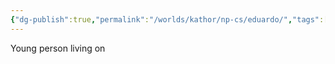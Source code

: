 ```yaml
---
{"dg-publish":true,"permalink":"/worlds/kathor/np-cs/eduardo/","tags":["Kathor"]}
---
```



Young person living on 
